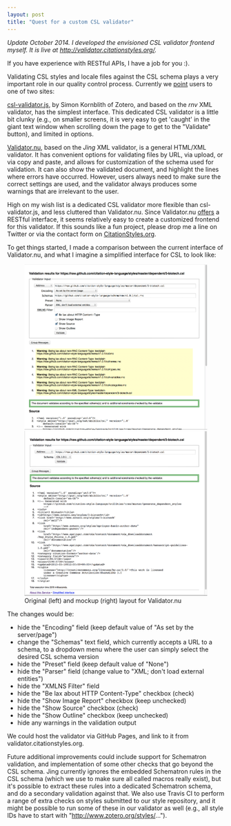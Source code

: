 ```yaml
---
layout: post
title: "Quest for a custom CSL validator"
---
```


*Update October 2014. I developed the envisioned CSL validator frontend myself. It is live at http://validator.citationstyles.org/.*

If you have experience with RESTful APIs, I have a job for you :).

Validating CSL styles and locale files against the CSL schema plays a very important role in our quality control process. Currently we [point](https://github.com/citation-style-language/styles/wiki/Validation) users to one of two sites:

[csl-validator.js](http://simonster.github.io/csl-validator.js/), by Simon Kornblith of Zotero, and based on the *rnv* XML validator, has the simplest interface. This dedicated CSL validator is a little bit clunky (e.g., on smaller screens, it is very easy to get 'caught' in the giant text window when scrolling down the page to get to the "Validate" button), and limited in options.

[Validator.nu](http://validator.nu/), based on the *Jing* XML validator, is a general HTML/XML validator. It has convenient options for validating files by URL, via upload, or via copy and paste, and allows for customization of the schema used for validation. It can also show the validated document, and highlight the lines where errors have occurred. However, users always need to make sure the correct settings are used, and the validator always produces some warnings that are irrelevant to the user.

High on my wish list is a dedicated CSL validator more flexible than csl-validator.js, and less cluttered than Validator.nu. Since Validator.nu [offers](http://about.validator.nu/#api) a RESTful interface, it seems relatively easy to create a customized frontend for this validator. If this sounds like a fun project, please drop me a line on Twitter or via the contact form on [CitationStyles.org](http://citationstyles.org/contact).

To get things started, I made a comparison between the current interface of Validator.nu, and what I imagine a simplified interface for CSL to look like:

<figure class="half">
    <a href="/images/validator-original-large.png"><img src="/images/validator-original.png"></a>
	<a href="/images/validator-customized-large.png"><img src="/images/validator-customized.png"></a>
	<figcaption>Original (left) and mockup (right) layout for Validator.nu</figcaption>
</figure>

The changes would be:

- hide the "Encoding" field (keep default value of "As set by the server/page")
- change the "Schemas" text field, which currently accepts a URL to a schema, to a dropdown menu where the user can simply select the desired CSL schema version
- hide the "Preset" field (keep default value of "None")
- hide the "Parser" field (change value to "XML; don't load external entities")
- hide the "XMLNS Filter" field
- hide the "Be lax about HTTP Content-Type" checkbox (check)
- hide the "Show Image Report" checkbox (keep unchecked)
- hide the "Show Source" checkbox (check)
- hide the "Show Outline" checkbox (keep unchecked)
- hide any warnings in the validation output

We could host the validator via GitHub Pages, and link to it from validator.citationstyles.org.

Future additional improvements could include support for Schematron validation, and implementation of some other checks that go beyond the CSL schema. Jing currently ignores the embedded Schematron rules in the CSL schema (which we use to make sure all called macros really exist), but it's possible to extract these rules into a dedicated Schematron schema, and do a secondary validation against that. We also use Travis CI to perform a range of extra checks on styles submitted to our style repository, and it might be possible to run some of these in our validator as well (e.g., all style IDs have to start with "http://www.zotero.org/styles/...").
